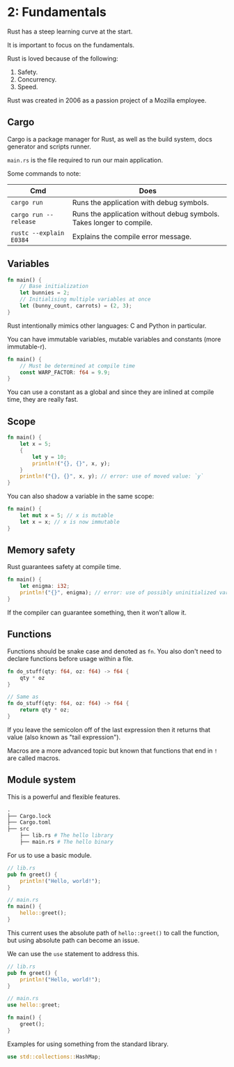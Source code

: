 # 2: Fundamentals

Rust has a steep learning curve at the start.

It is important to focus on the fundamentals.

Rust is loved because of the following:

1. Safety.
2. Concurrency.
3. Speed.

Rust was created in 2006 as a passion project of a Mozilla employee.

## Cargo

Cargo is a package manager for Rust, as well as the build system, docs generator and scripts runner.

`main.rs` is the file required to run our main application.

Some commands to note:

| Cmd                     | Does                                                                 |
| ----------------------- | -------------------------------------------------------------------- |
| `cargo run`             | Runs the application with debug symbols.                             |
| `cargo run --release`   | Runs the application without debug symbols. Takes longer to compile. |
| `rustc --explain E0384` | Explains the compile error message.                                  |

## Variables

```rs
fn main() {
	// Base initialization
	let bunnies = 2;
	// Initialising multiple variables at once
	let (bunny_count, carrots) = (2, 3);
}
```

Rust intentionally mimics other languages: C and Python in particular.

You can have immutable variables, mutable variables and constants (more immutable-r).

```rs
fn main() {
	// Must be determined at compile time
	const WARP_FACTOR: f64 = 9.9;
}
```

You can use a constant as a global and since they are inlined at compile time, they are really fast.

## Scope

```rs
fn main() {
	let x = 5;
	{
		let y = 10;
		println!("{}, {}", x, y);
	}
	println!("{}, {}", x, y); // error: use of moved value: `y`
}
```

You can also shadow a variable in the same scope:

```rs
fn main() {
	let mut x = 5; // x is mutable
	let x = x; // x is now immutable
}
```

## Memory safety

Rust guarantees safety at compile time.

```rs
fn main() {
	let enigma: i32;
	println!("{}", enigma); // error: use of possibly uninitialized variable: `enigma`
}
```

If the compiler can guarantee something, then it won't allow it.

## Functions

Functions should be snake case and denoted as `fn`. You also don't need to declare functions before usage within a file.

```rs
fn do_stuff(qty: f64, oz: f64) -> f64 {
	qty * oz
}

// Same as
fn do_stuff(qty: f64, oz: f64) -> f64 {
	return qty * oz;
}
```

If you leave the semicolon off of the last expression then it returns that value (also known as "tail expression").

Macros are a more advanced topic but known that functions that end in `!` are called macros.

## Module system

This is a powerful and flexible features.

```s
.
├── Cargo.lock
├── Cargo.toml
├── src
    ├── lib.rs # The hello library
    ├── main.rs # The hello binary
```

For us to use a basic module.

```rs
// lib.rs
pub fn greet() {
	println!("Hello, world!");
}

// main.rs
fn main() {
	hello::greet();
}
```

This current uses the absolute path of `hello::greet()` to call the function, but using absolute path can become an issue.

We can use the `use` statement to address this.

```rs
// lib.rs
pub fn greet() {
	println!("Hello, world!");
}

// main.rs
use hello::greet;

fn main() {
	greet();
}
```

Examples for using something from the standard library.

```rs
use std::collections::HashMap;
```
